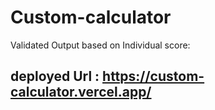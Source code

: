 # Custom-calculator
Validated Output based on Individual score:
 ## deployed Url : https://custom-calculator.vercel.app/
